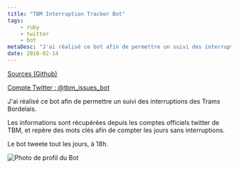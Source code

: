 ```yaml
---
title: "TBM Interruption Tracker Bot"
tags: 
    - ruby
    - twitter
    - bot
metaDesc: "J'ai réalisé ce bot afin de permettre un suivi des interruptions des Trams Bordelais."
date: 2018-02-14
---
```


[Sources (Github)](https://github.com/sylvainmetayer/tbm_interruption_tracker)

[Compte Twitter : @tbm_issues_bot](https://twitter.com/tbm_issues_bot)

J'ai réalisé ce bot afin de permettre un suivi des interruptions des Trams Bordelais.

Les informations sont récupérées depuis les comptes officiels twitter de TBM, et repère des mots clés afin de compter les jours sans interruptions.

Le bot tweete tout les jours, à 18h.

![Photo de profil du Bot](/images/tbm_tracker_bot.jpg)